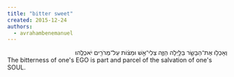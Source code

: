 ```yaml
---
title: "bitter sweet"
created: 2015-12-24
authors: 
  - avrahambenemanuel
---
```

<div dir="rtl">
וְאָכְל֥וּ אֶת־הַבָּשָׂ֖ר בַּלַּ֣יְלָה הַזֶּ֑ה צְלִי־אֵ֣שׁ וּמַצּ֔וֹת עַל־מְרֹרִ֖ים יֹאכְלֻֽהוּ׃ </div>The bitterness of one's EGO is part and parcel of the salvation of one's SOUL.
